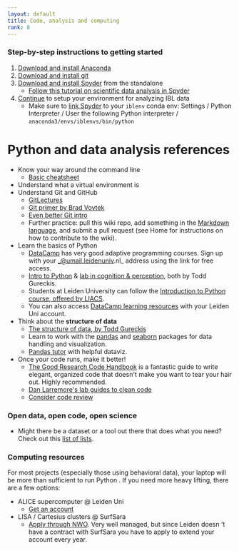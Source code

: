 ```yaml
---
layout: default
title: Code, analysis and computing
rank: 8
---
```


### Step-by-step instructions to getting started
1. [Download and install Anaconda](https://www.anaconda.com/products/individual)
2. [Download and install git](https://git-scm.com/downloads)
3. [Download and install Spyder](https://www.spyder-ide.org/) from the standalone
    - [Follow this tutorial on scientific data analysis in Spyder](https://docs.spyder-ide.org/current/workshops/scientific-computing.html?highlight=jupyter)
4. [Continue](https://anne-urai.github.io/lab_wiki/IBLdata.html) to setup your environment for analyzing IBL data
    - Make sure to [link Spyder](https://docs.spyder-ide.org/current/workshops/scientific-computing.html?highlight=jupyter#setting-up-the-working-directory) to your `iblenv` conda env: Settings / Python Interpreter / User the following Python interpreter / `anaconda3/envs/iblenvs/bin/python`

# Python and data analysis references
* Know your way around the command line
    * [Basic cheatsheet](https://github.com/moriahtaylor1/teaching-materials/blob/main/infographics/GIT%20GUIDE%20Part%201%20-%20INTRO.png)
* Understand what a virtual environment is
* Understand Git and GitHub
  * [GitLectures](http://git-lectures.github.io)
  * [Git primer by Brad Voytek](https://voyteklab.com/git/git-primer/)
  * [Even better Git intro](link)
  * Further practice: pull this wiki repo, add something in the [Markdown language](https://guides.github.com/features/mastering-markdown/), and submit a pull request (see Home for instructions on how to contribute to the wiki).
* Learn the basics of Python
  * [DataCamp](https://www.datacamp.com/groups/shared_links/bdca0f873fb4e2a3d00f489268470b8eef78a1eafcde11c025950376eed73c9c) has very good adaptive programming courses. Sign up with your _@umail.leidenuniv.nl_ address using the link for free access.
  * [Intro to Python](http://gureckislab.org/courses/fall20/labincp/chapters/03/00-python.html) & [lab in cognition & perception](http://gureckislab.org/courses/fall19/labincp/intro.html), both by Todd Gureckis.
  * Students at Leiden University can follow the [Introduction to Python course, offered by LIACS](https://stepik.org/course/73333/promo).
   *  You can also access [DataCamp learning resources](https://www.datacamp.com/groups/shared_links/a6bb93f6866b8ced468d96d1406e020a421592ea) with your Leiden Uni account.
* Think about the **structure of data**
    * [The structure of data, by Todd Gureckis](http://gureckislab.org/courses/spring21/labincp/chapters/05/00-data.html)
    * Learn to work with the [pandas](https://pandas.pydata.org/docs/getting_started/intro_tutorials/index.html) and
     [seaborn](https://seaborn.pydata.org/) packages for data handling and visualization.
     * [Pandas tutor](https://pandastutor.com/) with helpful dataviz.
* Once your code runs, make it better! 
    * [The Good Research Code Handbook](https://goodresearch.dev/) is a fantastic guide to write elegant, organized code that doesn't make you want to tear your hair out. Highly recommended. 
    * [Dan Larremore's lab guides to clean code](https://drive.google.com/file/d/1TraVwRkbkCbHq-s_-NS69ZEbRNwH8XNh/view)
    * [Consider code review](https://uwescience.github.io/neuroinformatics/2017/10/08/code-review.html)
    
### Open data, open code, open science
- Might there be a dataset or a tool out there that does what you need? Check out this [list of lists](https://github.com/openlists/).

### Computing resources
For most projects (especially those using behavioral data), your laptop will be more than sufficient to run Python
. If you need more heavy lifting, there are a few options:
- ALICE supercomputer @ Leiden Uni
  - [Get an account](https://wiki.alice.universiteitleiden.nl/index.php?title=ALICE_User_Documentation_Wiki)
- LISA / Cartesius clusters @ SurfSara
  - [Apply through NWO](https://userinfo.surfsara.nl/systems/lisa/account). Very well managed, but since Leiden doesn
  ’t have a contract with SurfSara you have to apply to extend your account every year.